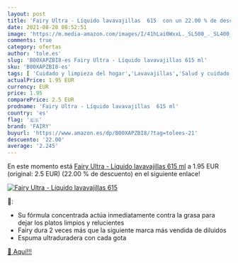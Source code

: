 ```yaml
---
layout: post
title: 'Fairy Ultra - Líquido lavavajillas  615  con un 22.00 % de descuento'
date: 2021-08-28 08:52:51
image: 'https://m.media-amazon.com/images/I/41hLai0WxxL._SL500_._SL400_.jpg'
comments: true
category: ofertas
author: 'tole.es'
slug: 'B00XAPZBI8-es Fairy Ultra - Líquido lavavajillas 615 ml'
sku: 'B00XAPZBI8-es'
tags: [ 'Cuidado y limpieza del hogar','Lavavajillas','Salud y cuidado personal','fairy', ]
actualPrice: 1.95 EUR
currency: EUR
price: 1.95
comparePrice: 2.5 EUR
prodname: 'Fairy Ultra - Líquido lavavajillas  615 ml'
country: 'es'
flag: '🇪🇸'
brand: 'FAIRY'
buyurl: 'https://www.amazon.es/dp/B00XAPZBI8/?tag=tolees-21'
descuento: '22.00'
average: '2.245'
---
```


En este momento está [Fairy Ultra - Líquido lavavajillas  615 ml](https://www.amazon.es/dp/B00XAPZBI8/?tag=tolees-21) a 1.95 EUR (original: 2.5 EUR) (22.00 %  de descuento) en el siguiente enlace!

[![Fairy Ultra - Líquido lavavajillas  615 ](https://m.media-amazon.com/images/I/41hLai0WxxL._SL500_._SL400_.jpg)](https://www.amazon.es/dp/B00XAPZBI8/?tag=tolees-21)

🔎:

- Su fórmula concentrada actúa inmediatamente contra la grasa para dejar los platos limpios y relucientes
- Fairy dura 2 veces más que la siguiente marca más vendida de diluidos
- Espuma ultraduradera con cada gota

[🛒 Aquí!!!](https://www.amazon.es/dp/B00XAPZBI8/?tag=tolees-21)
